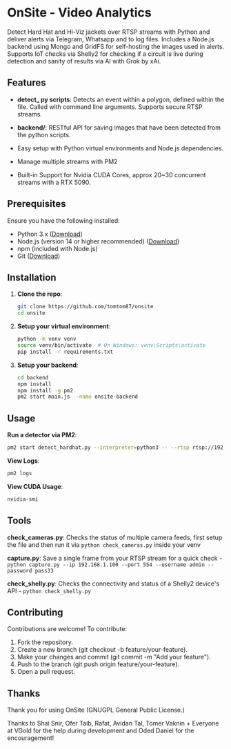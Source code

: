 # OnSite - Video Analytics

Detect Hard Hat and Hi-Viz jackets over RTSP streams with Python and deliver alerts via Telegram, Whatsapp and to log files. Includes a Node.js backend using Mongo and GridFS for self-hosting the images used in alerts. Supports IoT checks via Shelly2 for checking if a circuit is live during detection and sanity of results via AI with Grok by xAi. 

## Features
- **detect_ py scripts**: Detects an event within a polygon, defined within the file. Called with command line arguments. Supports secure RTSP streams.
- **backend/**: RESTful API for saving images that have been detected from the python scripts.

- Easy setup with Python virtual environments and Node.js dependencies. 
- Manage multiple streams with PM2 
- Built-in Support for Nvidia CUDA Cores, approx 20~30 concurrent streams with a RTX 5090.

## Prerequisites
Ensure you have the following installed:
- Python 3.x ([Download](https://www.python.org/downloads/))
- Node.js (version 14 or higher recommended) ([Download](https://nodejs.org/))
- npm (included with Node.js)
- Git ([Download](https://git-scm.com/))

## Installation

1. **Clone the repo**:
   ```bash
   git clone https://github.com/tomtom87/onsite
   cd onsite
   ```
2. **Setup your virtual environment**:
   ```bash
   python -m venv venv
   source venv/bin/activate  # On Windows: venv\Scripts\activate
   pip install -r requirements.txt
   ```
3. **Setup your backend**:
   ```bash
   cd backend
   npm install
   npm install -g pm2
   pm2 start main.js --name onsite-backend
   ```

## Usage

**Run a detector via PM2**:
```bash
pm2 start detect_hardhat.py --interpreter=python3 -- --rtsp rtsp://192.168.1.33:554/stream --username admin --password pass33 --verbose --retry-delay 10.0 --max-retries 5
```
**View Logs**:
```bash
pm2 logs
```
**View CUDA Usage**:
```bash
nvidia-smi
```
## Tools

**check_cameras.py**: Checks the status of multiple camera feeds, first setup the file and then run it via `python check_cameras.py` inside your venv

**capture.py**: Save a single frame from your RTSP stream for a quick check - `python capture.py --ip 192.168.1.100 --port 554 --username admin --password pass33`

**check_shelly.py**: Checks the connectivity and status of a Shelly2 device's API - `python check_shelly.py`

## Contributing

Contributions are welcome! 
To contribute:
1. Fork the repository.
2. Create a new branch (git checkout -b feature/your-feature).
3. Make your changes and commit (git commit -m "Add your feature").
4. Push to the branch (git push origin feature/your-feature).
5. Open a pull request.

## Thanks 
Thank you for using OnSite (GNUGPL General Public License.)


Thanks to Shai Snir, Ofer Taib, Rafat, Avidan Tal, Tomer Vaknin + Everyone at VGold for the help during development and Oded Daniel for the encouragement! 